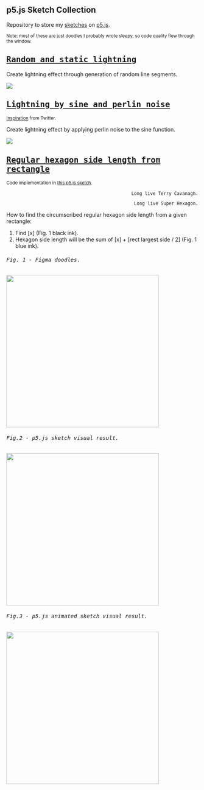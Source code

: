## p5.js Sketch Collection

Repository to store my [sketches](https://editor.p5js.org/alexrintt/sketches) on [p5.js](https://p5js.org/).

<sub>Note: most of these are just doodles I probably wrote sleepy, so code quality flew through the window.</sub>

## <samp>[Random and static lightning](https://editor.p5js.org/alexrintt/sketches/Pq8pH5eGZ)</samp>

Create lightning effect through generation of random line segments.

<kbd><img src="https://user-images.githubusercontent.com/51419598/188287580-1e86f953-d5f1-4910-beae-1c0e93062e50.gif"></kbd>

## <samp>[Lightning by sine and perlin noise](https://editor.p5js.org/alexrintt/sketches/UVdcShVG4)</samp>

<sub>[Inspiration](https://twitter.com/SoerbGames/status/1565339561009770500) from Twitter.</sub>

Create lightning effect by applying perlin noise to the sine function.

<kbd><img src="https://user-images.githubusercontent.com/51419598/188287784-2bd53ef2-41ac-48cf-8d50-af58d5b0c07a.gif"></kbd>

## <samp>[Regular hexagon side length from rectangle](https://editor.p5js.org/alexrintt/sketches/f6q3Nrr9j)</samp>

<sub>Code implementation in [this p5.js sketch](https://editor.p5js.org/alexrintt/sketches/f6q3Nrr9j).</sub>

<samp>
<sub>

<p align="right">Long live Terry Cavanagh.</p>
<p align="right">Long live Super Hexagon.</p>

</sub>
</samp>

How to find the circumscribed regular hexagon side length from a given rectangle:

1. Find [x] (Fig. 1 black ink).
2. Hexagon side length will be the sum of [x] + [rect largest side / 2] (Fig. 1 blue ink).

<h6><samp>Fig. 1 - Figma doodles.</samp></h6>
<kbd><img height="400" src="https://user-images.githubusercontent.com/51419598/189788069-8ee62651-c8c5-4388-8a9e-61816ea90888.png"></kbd>

<h6><samp>Fig.2 - p5.js sketch visual result.</samp></h6>
<kbd><img height="400" src="https://user-images.githubusercontent.com/51419598/189790154-a39cedc7-fda9-4245-82e9-d620278466dd.png"></kbd>

<h6><samp>Fig.3 - p5.js animated sketch visual result.</samp></h6>
<kbd><img height="400" src="https://user-images.githubusercontent.com/51419598/189822516-281d84cb-800b-45a3-8d06-4675dd02d38f.gif"></kbd>
